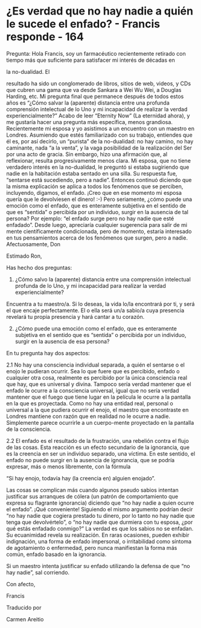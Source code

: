 # ¿Es verdad que no hay nadie a quién le sucede el enfado? - Francis responde - 164

Pregunta: Hola Francis, soy un farmacéutico recientemente retirado con tiempo más que suficiente para satisfacer mi interés de décadas en

la no-dualidad. El

resultado ha sido un conglomerado de libros, sitios de web, videos, y CDs que cubren una gama que va desde Sankara a Wei Wu Wei, a Douglas Harding, etc. Mi pregunta final que permanece después de todos estos años es “¿Cómo salvar la (aparente) distancia entre una profunda comprensión intelectual de lo Uno y mi incapacidad de realizar la verdad experiencialmente?” Acabo de leer “Eternity Now” (La eternidad ahora), y me gustaría hacer una pregunta más específica, menos grandiosa. Recientemente mi esposa y yo asistimos a un encuentro con un maestro en Londres. Asumiendo que estés familiarizado con su trabajo, entiendes que él es, por así decirlo, un “purista” de la no-dualidad: no hay camino, no hay caminante, nada “a la venta”, y la vaga posibilidad de la realización del Ser por una acto de gracia. Sin embargo, hizo una afirmación que, al reflexionar, resulta progresivamente menos clara. Mi esposa, que no tiene verdadero interés en la no-dualidad, le preguntó si estaba sugiriendo que nadie en la habitación estaba sentado en una silla. Su respuesta fue, “sentarse está sucediendo, pero a nadie”. Entonces continuó diciendo que la misma explicación se aplica a todos los fenómenos que se perciben, incluyendo, digamos, el enfado. ¡Creo que en ese momento mi esposa quería que le devolviesen el dinero! :-) Pero seriamente, ¿cómo puede una emoción como el enfado, que es enteramente subjetiva en el sentido de que es “sentida” o percibida por un individuo, surgir en la ausencia de tal persona? Por ejemplo: “el enfado surge pero no hay nadie que esté enfadado”. Desde luego, apreciaría cualquier sugerencia para salir de mi mente científicamente condicionada, pero de momento, estaría interesado en tus pensamientos acerca de los fenómenos que surgen, pero a nadie. Afectuosamente, Don

Estimado Ron,

Has hecho dos preguntas:

1. ¿Cómo salvo la (aparente) distancia entre una comprensión intelectual profunda de lo Uno, y mi incapacidad para realizar la verdad experiencialmente?

Encuentra a tu maestro/a. Si lo deseas, la vida lo/la encontrará por ti, y será el que encaje perfectamente. El o ella será un/a sabio/a cuya presencia revelará tu propia presencia y hará cantar a tu corazón.

2. ¿Cómo puede una emoción como el enfado, que es enteramente subjetiva en el sentido que es “sentida” o percibida por un individuo, surgir en la ausencia de esa persona?

En tu pregunta hay dos aspectos:

2.1 No hay una consciencia individual separada, a quién el sentarse o el enojo le pudieran ocurrir. Sea lo que fuere que es percibido, enfado o cualquier otra cosa, realmente es percibido por la única consciencia real que hay, que es universal y divina. Tampoco sería verdad mantener que el enfado le ocurre a la consciencia universal, igual que no sería verdad mantener que el fuego que tiene lugar en la película le ocurre a la pantalla en la que es proyectada. Como no hay una entidad real, personal o universal a la que pudiera ocurrir el enojo, el maestro que encontraste en Londres mantiene con razón que en realidad no le ocurre a nadie. Simplemente parece ocurrirle a un cuerpo-mente proyectado en la pantalla de la consciencia.

2.2 El enfado es el resultado de la frustración, una rebelión contra el flujo de las cosas. Esta reacción es un efecto secundario de la ignorancia, que es la creencia en ser un individuo separado, una víctima. En este sentido, el enfado no puede surgir en la ausencia de ignorancia, que se podría expresar, más o menos libremente, con la fórmula

“Si hay enojo, todavía hay (la creencia en) alguien enojado”.

Las cosas se complican más cuando algunos pseudo sabios intentan justificar sus arranques de cólera (un patrón de comportamiento que expresa su flagrante ignorancia) diciendo que “no hay nadie a quien ocurre el enfado”. ¡Qué conveniente! Siguiendo el mismo argumento podrían decir “no hay nadie que cogiera prestado tu dinero, por lo tanto no hay nadie que tenga que devolvértelo”, o “no hay nadie que durmiera con tu esposa, ¿por qué estás enfadado conmigo?” La verdad es que los sabios no se enfadan. Su ecuanimidad revela su realización. En raras ocasiones, pueden exhibir indignación, una forma de enfado impersonal, o irritabilidad como síntoma de agotamiento o enfermedad, pero nunca manifiestan la forma más común, enfado basado en la ignorancia.

Si un maestro intenta justificar su enfado utilizando la defensa de que “no hay nadie”, sal corriendo.

Con afecto,

Francis

Traducido por

Carmen Areitio

